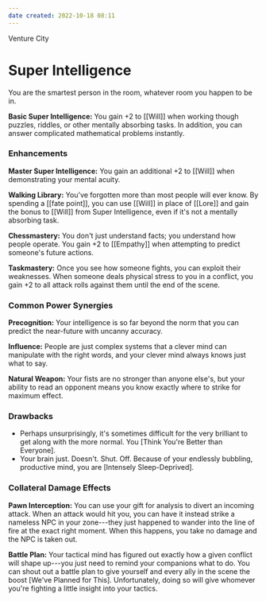 ```yaml
---
date created: 2022-10-18 08:11
---
```


Venture City

# Super Intelligence

You are the smartest person in the room, whatever room you happen to be in.

**Basic Super Intelligence:** You gain +2 to [[Will]] when working though puzzles, riddles, or other mentally absorbing tasks. In addition, you can answer complicated mathematical problems instantly.

### Enhancements

**Master Super Intelligence:** You gain an additional +2 to [[Will]] when demonstrating your mental acuity.

**Walking Library:** You've forgotten more than most people will ever know. By spending a [[fate point]], you can use [[Will]] in place of [[Lore]] and gain the bonus to [[Will]] from Super Intelligence, even if it's not a mentally absorbing task.

**Chessmastery:** You don't just understand facts; you understand how people operate. You gain +2 to [[Empathy]] when attempting to predict someone's future actions.

**Taskmastery:** Once you see how someone fights, you can exploit their weaknesses. When someone deals physical stress to you in a conflict, you gain +2 to all attack rolls against them until the end of the scene.

### Common Power Synergies

**Precognition:** Your intelligence is so far beyond the norm that you can predict the near-future with uncanny accuracy.

**Influence:** People are just complex systems that a clever mind can manipulate with the right words, and your clever mind always knows just what to say.

**Natural Weapon:** Your fists are no stronger than anyone else's, but your ability to read an opponent means you know exactly where to strike for maximum effect.

### Drawbacks

- Perhaps unsurprisingly, it's sometimes difficult for the very brilliant to get along with the more normal. You [Think You're Better than Everyone].
- Your brain just. Doesn't. Shut. Off. Because of your endlessly bubbling, productive mind, you are [Intensely Sleep-Deprived].

### Collateral Damage Effects

**Pawn Interception:** You can use your gift for analysis to divert an incoming attack. When an attack would hit you, you can have it instead strike a nameless NPC in your zone---they just happened to wander into the line of fire at the exact right moment. When this happens, you take no damage and the NPC is taken out.

**Battle Plan:** Your tactical mind has figured out exactly how a given conflict will shape up---you just need to remind your companions what to do. You can shout out a battle plan to give yourself and every ally in the scene the boost [We've Planned for This]. Unfortunately, doing so will
give whomever you're fighting a little insight into your tactics.

